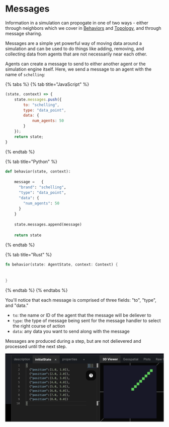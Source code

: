 # Messages

Information in a simulation can propogate in one of two ways - either through neighbors which we cover in [Behaviors](../../behaviors.md) and [Topology](../../configuration/topology/), and through message sharing. 

Messages are a simple yet powerful way of moving data around a simulation and can be used to do things like adding, removing, and collecting data from agents that are not necessarily near each other. 

Agents can create a message to send to either another agent or the simulation engine itself. Here, we send a message to an agent with the name of `schelling`:

{% tabs %}
{% tab title="JavaScript" %}
```javascript
(state, context) => {
    state.messages.push({
        to: "schelling",
        type: "data_point",
        data: {
            num_agents: 50
        }
    });
    return state;
}
```
{% endtab %}

{% tab title="Python" %}
```python
def behavior(state, context):

    message =	{
      "brand": "schelling",
      "type": "data_point",
      "data": {
        "num_agents": 50
      }
    }
    
    state.messages.append(message)

    return state
```
{% endtab %}

{% tab title="Rust" %}
```rust
fn behavior(state: AgentState, context: Context) {
    

}
```
{% endtab %}
{% endtabs %}

 You'll notice that each message is comprised of three fields: "to", "type", and "data." 

* `to`:  the name or ID of the agent that the message will be deliever to
* `type`: the type of message being sent for the message handler to select the right course of action
* `data`: any data you want to send along with the message

Messages are produced during a step, but are not delievered and processed until the next step.

![Data flow for a single step of a HASH simulation](../../.gitbook/assets/image%20%281%29.png)

